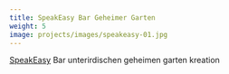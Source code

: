 ```yaml
---
title: SpeakEasy Bar Geheimer Garten
weight: 5
image: projects/images/speakeasy-01.jpg
---
```

[SpeakEasy](http://popaganda.gr/singnomi-mipos-xerete-pou-vriskete-ipogia-mistiki-avli-tou-kentrou/) Bar unterirdischen geheimen garten kreation
